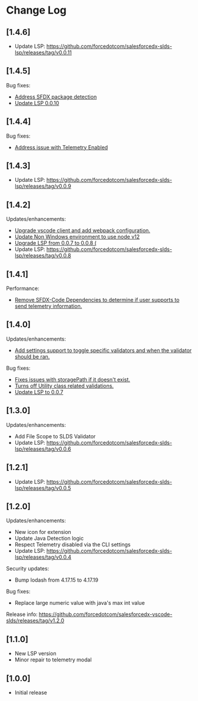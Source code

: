 # Change Log

## [1.4.6]
- Update LSP: https://github.com/forcedotcom/salesforcedx-slds-lsp/releases/tag/v0.0.11

## [1.4.5]
Bug fixes:
- [Address SFDX package detection](https://github.com/forcedotcom/salesforcedx-vscode-slds/pull/85/commits/c951f3273b4ff16eb6846fae6f43e525c3d19bdb)
- [Update LSP 0.0.10](https://github.com/forcedotcom/salesforcedx-slds-lsp/releases/tag/v0.0.10)

## [1.4.4]
Bug fixes:
- [Address issue with Telemetry Enabled](https://github.com/forcedotcom/salesforcedx-vscode-slds/commit/0294a2a70f345e0448a89b4e93ffd8072ff9b421)

## [1.4.3]
- Update LSP: https://github.com/forcedotcom/salesforcedx-slds-lsp/releases/tag/v0.0.9

## [1.4.2]
Updates/enhancements:
- [Upgrade vscode client and add webpack configuration.](https://github.com/forcedotcom/salesforcedx-vscode-slds/commit/29217452fa8643d865c9059fc185c24ce3ad6e75)
- [Update Non Windows environment to use node v12](https://github.com/forcedotcom/salesforcedx-vscode-slds/commit/c191b9fa72e17a70bb3801de7c3347dbeeb66f85)
- [Upgrade LSP from 0.0.7 to 0.0.8 (](https://github.com/forcedotcom/salesforcedx-vscode-slds/commit/89e5f886c4ecdb15ebc8cfea725e1b55819e46d8)
- Update LSP: https://github.com/forcedotcom/salesforcedx-slds-lsp/releases/tag/v0.0.8

## [1.4.1]
Performance:
- [Remove SFDX-Code Dependencies to determine if user supports to send telemetry information.](https://github.com/forcedotcom/salesforcedx-vscode-slds/commit/6732175acac294af29b86557cbe385345d4e0ad9)

## [1.4.0]
Updates/enhancements:
- [Add settings support to toggle specific validators and when the validator should be ran.](https://github.com/forcedotcom/salesforcedx-vscode-slds/commit/42fdaac79a5c0e1273a4562d1cc88f3d3e5552e6)

Bug fixes:
- [Fixes issues with storagePath if it doesn't  exist.](https://github.com/forcedotcom/salesforcedx-vscode-slds/commit/b0c62982b28fd4f01113262d20de2077b3b35eb5)
- [Turns off Utility class related validations.](https://github.com/forcedotcom/salesforcedx-vscode-slds/commit/92685fc6d749399f5d7f1701af2a8a590d7e9b3a)
- [Update LSP to 0.0.7](https://github.com/forcedotcom/salesforcedx-slds-lsp/releases/tag/v0.0.7)

## [1.3.0]
Updates/enhancements:
- Add File Scope to SLDS Validator
- Update LSP: https://github.com/forcedotcom/salesforcedx-slds-lsp/releases/tag/v0.0.6

## [1.2.1]
- Update LSP: https://github.com/forcedotcom/salesforcedx-slds-lsp/releases/tag/v0.0.5

## [1.2.0]
Updates/enhancements:
- New icon for extension
- Update Java Detection logic
- Respect Telemetry disabled via the CLI settings
- Update LSP: https://github.com/forcedotcom/salesforcedx-slds-lsp/releases/tag/v0.0.4

Security updates:
- Bump lodash from 4.17.15 to 4.17.19

Bug fixes:
- Replace large numeric value with java's max int value

Release info: https://github.com/forcedotcom/salesforcedx-vscode-slds/releases/tag/v1.2.0

## [1.1.0]
- New LSP version
- Minor repair to telemetry modal

## [1.0.0]
- Initial release
